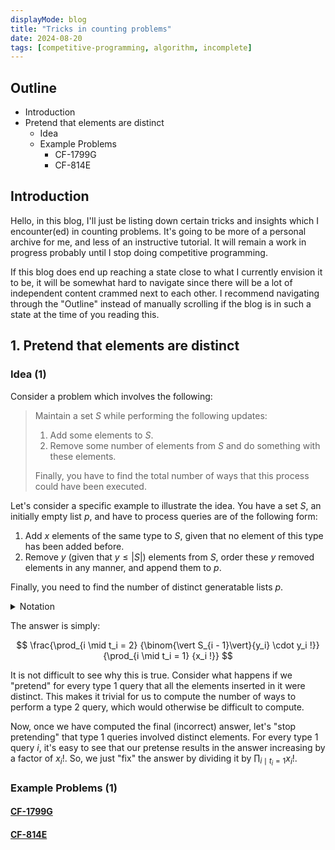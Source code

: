 ```yaml
---
displayMode: blog
title: "Tricks in counting problems"
date: 2024-08-20
tags: [competitive-programming, algorithm, incomplete]
---
```


## Outline

<ul class="outline-list">
<li>Introduction</li>
<li>Pretend that elements are distinct
  <ul>
    <li>Idea</li>
    <li>Example Problems
      <ul>
        <li>CF-1799G</li>
        <li>CF-814E</li>
      </ul>
    </li>
  </ul>
</li>
</ul>

## Introduction

Hello, in this blog, I'll just be listing down certain tricks and insights which I encounter(ed) in counting problems. It's going to be more of a personal archive for me, and less of an instructive tutorial. It will remain a work in progress probably until I stop doing competitive programming.

If this blog does end up reaching a state close to what I currently envision it to be, it will  be somewhat hard to navigate since there will be a lot of independent content  crammed next to each other. I recommend navigating through the "Outline" instead of manually scrolling if the blog is in such a state at the time of you reading this.


## 1. Pretend that elements are distinct

### Idea (1)

Consider a problem which involves the following:

> Maintain a set $S$ while performing the following updates:
>
> 1. Add some elements to $S$.
> 2. Remove some number of elements from $S$ and do something with these elements.
>
> Finally, you have to find the total number of ways that this process could have been executed.

Let's consider a specific example to illustrate the idea. You have a set $S$, an initially empty list $p$, and have to process queries are of the following form:

1. Add $x$ elements of the same type to $S$, given that no element of this type has been added before.
2. Remove $y$ (given that $y \leq \vert S \vert$) elements from $S$, order these $y$ removed elements in any manner, and append them to $p$.

Finally, you need to find the number of distinct generatable lists $p$. 

<details><summary class ="spoiler-summary">Notation</summary>
<div class = "spoiler-content">
<ul>
<li>
$S_i$ : the set $S$ after $i$ operations 
</li>
<li>
$t_i$ : type of the $i$'th query
</li>
<li>
$x_i$ : number of elements to add in the $i$'th query
</li>
<li>
$y_i$ : number of elements to remove in the $i$'th query
</li>
</ul>
</div>
</details>

The answer is simply:

$$ \frac{\prod_{i \mid t_i = 2} {\binom{\vert S_{i - 1}\vert}{y_i} \cdot y_i !}}{\prod_{i \mid t_i = 1} {x_i !}} $$

It is not difficult to see why this is true. Consider what happens if we "pretend" for every type 1 query that all the elements inserted in it were distinct. This makes it trivial for us to compute the number of ways to perform a type 2 query, which would otherwise be difficult to compute. 


Now, once we have computed the final (incorrect) answer, let's "stop pretending" that type 1 queries involved distinct elements. For every type 1 query $i$, it's easy to see that our pretense results in the answer increasing by a factor of $x_i!$. So, we just "fix" the answer by dividing it by $\prod_{i \mid t_i = 1} {x_i !}$. 

### Example Problems (1)

#### [CF-1799G](https://codeforces.com/problemset/problem/1799/G)

#### [CF-814E](https://codeforces.com/contest/814/problem/E)
